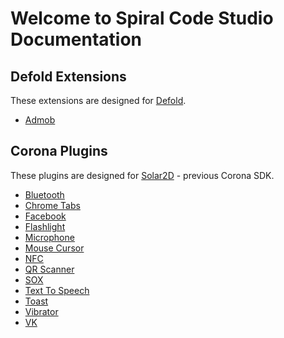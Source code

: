 # Welcome to Spiral Code Studio Documentation

## Defold Extensions

These extensions are designed for [Defold](https://defold.com).

* [Admob](/extension/admob)

## Corona Plugins

These plugins are designed for [Solar2D](https://solar2d.com) - previous Corona SDK.

* [Bluetooth](/plugin/bluetooth)
* [Chrome Tabs](/plugin/chrometabs)
* [Facebook](/plugin/facebook/)
* [Flashlight](/plugin/flashlight)
* [Microphone](/plugin/microphone)
* [Mouse Cursor](/plugin/mousecursor)
* [NFC](/plugin/nfc)
* [QR Scanner](/plugin/qrscanner)
* [SOX](/plugin/sox)
* [Text To Speech](/plugin/texttospeech)
* [Toast](/plugin/toast)
* [Vibrator](/plugin/vibrator)
* [VK](/plugin/vk/)
